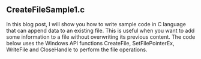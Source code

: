 ## CreateFileSample1.c
In this blog post, I will show you how to write sample code in C language that can append data to an existing file. This is useful when you want to add some information to a file without overwriting its previous content. The code below uses the Windows API functions CreateFile, SetFilePointerEx, WriteFile and CloseHandle to perform the file operations.
